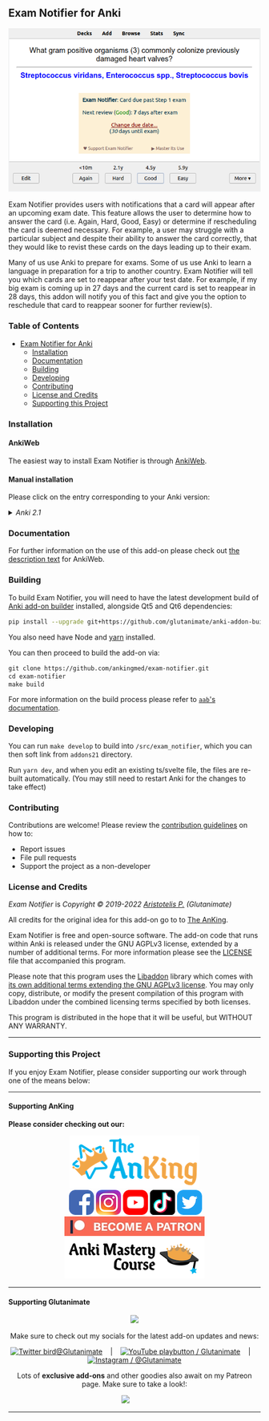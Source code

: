 ## Exam Notifier for Anki

![](./screenshots/notification.png)

Exam Notifier provides users with notifications that a card will appear after an upcoming exam date. This feature allows the user to determine how to answer the card (i.e. Again, Hard, Good, Easy) or determine if rescheduling the card is deemed necessary. For example, a user may struggle with a particular subject and despite their ability to answer the card correctly, that they would like to revist these cards on the days leading up to their exam.

Many of us use Anki to prepare for exams. Some of us use Anki to learn a language in preparation for a trip to another country. Exam Notifier will tell you which cards are set to reappear after your test date. For example, if my big exam is coming up in 27 days and the current card is set to reappear in 28 days, this addon will notify you of this fact and give you the option to reschedule that card to reappear sooner for further review(s).

### Table of Contents <!-- omit in toc -->

<!-- MarkdownTOC levels="1,2,3" -->

- [Exam Notifier for Anki](#exam-notifier-for-anki)
  - [Installation](#installation)
  - [Documentation](#documentation)
  - [Building](#building)
  - [Developing](#developing)
  - [Contributing](#contributing)
  - [License and Credits](#license-and-credits)
  - [Supporting this Project](#supporting-this-project)

<!-- /MarkdownTOC -->

### Installation

#### AnkiWeb <!-- omit in toc -->

The easiest way to install Exam Notifier is through [AnkiWeb](https://ankiweb.net/shared/info/599952588).

#### Manual installation <!-- omit in toc -->

Please click on the entry corresponding to your Anki version:

<details>

<summary><i>Anki 2.1</i></summary>

1. Make sure you have the [latest version](https://apps.ankiweb.net/#download) of Anki 2.1 installed. Earlier releases (e.g. found in various Linux distros) do not support `.ankiaddon` packages.
2. Download the latest `.ankiaddon` package from the [releases tab](https://github.com/ankingmed/exam-notifier/releases) (you might need to click on *Assets* below the description to reveal the download links)
3. From Anki's main window, head to *Tools* → *Add-ons*
4. Drag-and-drop the `.ankiaddon` package onto the add-ons list
5. Restart Anki

Video summary:

<img src="https://raw.githubusercontent.com/glutanimate/docs/master/anki/add-ons/media/ankiaddon-installation.gif" width=640>

</details>

### Documentation

For further information on the use of this add-on please check out [the description text](docs/description.md) for AnkiWeb.

### Building

To build Exam Notifier, you will need to have the latest development build of [Anki add-on builder](https://github.com/glutanimate/anki-addon-builder) installed, alongside Qt5 and Qt6 dependencies:

```bash
pip install --upgrade git+https://github.com/glutanimate/anki-addon-builder.git@v1.0.0-dev.1#egg=aab[qt5,qt6]
```

You also need have Node and [yarn](https://yarnpkg.com/getting-started/install) installed.

You can then proceed to build the add-on via:

    git clone https://github.com/ankingmed/exam-notifier.git
    cd exam-notifier
    make build

For more information on the build process please refer to [`aab`'s documentation](https://github.com/glutanimate/anki-addon-builder/#usage).

### Developing

You can run `make develop` to build into `/src/exam_notifier`, which you can then soft link from `addons21` directory.

Run `yarn dev`, and when you edit an existing ts/svelte file, the files are re-built automatically. (You may still need to restart Anki for the changes to take effect)

### Contributing

Contributions are welcome! Please review the [contribution guidelines](./CONTRIBUTING.md) on how to:

- Report issues
- File pull requests
- Support the project as a non-developer

### License and Credits

*Exam Notifier* is *Copyright © 2019-2022 [Aristotelis P.](https://glutanimate.com/) (Glutanimate)*

All credits for the original idea for this add-on go to to [The AnKing](https://www.ankingmed.com/).

Exam Notifier is free and open-source software. The add-on code that runs within Anki is released under the GNU AGPLv3 license, extended by a number of additional terms. For more information please see the [LICENSE](https://github.com/ankingmed/exam-notifier/blob/master/LICENSE) file that accompanied this program.

Please note that this program uses the [Libaddon](https://github.com/glutanimate/anki-libaddon/) library which comes with [its own additional terms extending the GNU AGPLv3 license](https://github.com/glutanimate/anki-libaddon/blob/master/LICENSE). You may only copy, distribute, or modify the present compilation of this program with Libaddon under the combined licensing terms specified by both licenses.

This program is distributed in the hope that it will be useful, but WITHOUT ANY WARRANTY.


----

### Supporting this Project

If you enjoy Exam Notifier, please consider supporting our work through one of the means below:

<hr>

#### Supporting AnKing <!-- omit in toc -->

<b>Please consider checking out our:</b>
<center><div style="vertical-align:middle;"><a href="https://www.theanking.com"><img src="https://raw.githubusercontent.com/AnKingMed/My-images/master/AnKing/TheAnKing-New.png?raw=true"></a></div></center>

<center>&nbsp;<a href="https://www.facebook.com/ankingmed"><img src="https://raw.githubusercontent.com/AnKingMed/My-images/master/Social/FB.png?raw=true"></a>
<a href="https://www.instagram.com/ankingmed"><img src="https://raw.githubusercontent.com/AnKingMed/My-images/master/Social/Instagram.png?raw=true"></a>
<a href="https://www.youtube.com/theanking"><img src="https://raw.githubusercontent.com/AnKingMed/My-images/master/Social/YT.png?raw=true"></a>
<a href="https://www.tiktok.com/@ankingmed"><img src="https://raw.githubusercontent.com/AnKingMed/My-images/master/Social/TikTok.png?raw=true"></a>
<a href="https://www.twitter.com/ankingmed"><img src="https://raw.githubusercontent.com/AnKingMed/My-images/master/Social/Twitter.png?raw=true"></a></center>
<div><center><a href="https://www.theanking.com/vip"><img src="https://raw.githubusercontent.com/AnKingMed/My-images/master/AnKing/Patreon.jpg?raw=true"></a></center></div>



<div><center><a href="https://courses.theanking.com"><img src="https://raw.githubusercontent.com/AnKingMed/My-images/master/AnKing/MasteryCourse.png?raw=true"></a></center></div>

<hr>

#### Supporting Glutanimate <!-- omit in toc -->

<p align="center"><a href="https://www.patreon.com/glutanimate"><img src="https://glutanimate.com/logos/glutanimate_small.png"></a></p>

<p align="center">Make sure to check out my socials for the latest add-on updates and news:</p>

<p align="center"><a href="https://twitter.com/glutanimate"><img src="https://glutanimate.com/logos/twitter.svg" alt="Twitter bird">@Glutanimate</a>&nbsp;&nbsp;&nbsp;&nbsp;|&nbsp;&nbsp;&nbsp;&nbsp;<a href="https://www.youtube.com/c/glutanimate"><img src="https://glutanimate.com/logos/youtube.svg" alt="YouTube playbutton"> / Glutanimate</a>&nbsp;&nbsp;&nbsp;&nbsp;|&nbsp;&nbsp;&nbsp;&nbsp;<a href="https://www.instagram.com/glutanimate"><img src="https://glutanimate.com/logos/instagram.svg" alt="Instagram"> / @Glutanimate</a></p>

<p align="center">Lots of <b>exclusive add-ons</b> and other goodies also await on my Patreon page. Make sure to take a look!:</p>

<p align="center">
<a href="https://www.patreon.com/glutanimate" title="❤️ Support me on Patreon"><img src="https://glutanimate.com/logos/patreon_button.svg"></a>&nbsp;&nbsp;&nbsp;&nbsp;&nbsp;&nbsp;&nbsp;&nbsp;&nbsp;
</p>

<hr>
